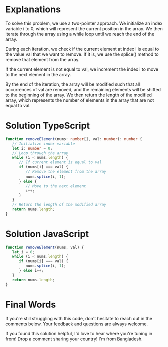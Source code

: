 # Explanations

To solve this problem, we use a two-pointer approach. We initialize an index variable i to 0, which will represent the current position in the array. We then iterate through the array using a while loop until we reach the end of the array.

During each iteration, we check if the current element at index i is equal to the value val that we want to remove. If it is, we use the splice() method to remove that element from the array.

If the current element is not equal to val, we increment the index i to move to the next element in the array.

By the end of the iteration, the array will be modified such that all occurrences of val are removed, and the remaining elements will be shifted to the beginning of the array. We then return the length of the modified array, which represents the number of elements in the array that are not equal to val.

# Solution TypeScript

```ts
function removeElement(nums: number[], val: number): number {
   // Initialize index variable
   let i: number = 0;
   // Loop through the array
   while (i < nums.length) {
      // If current element is equal to val
      if (nums[i] === val) {
         // Remove the element from the array
         nums.splice(i, 1);
      } else {
         // Move to the next element
         i++;
      }
   }
   // Return the length of the modified array
   return nums.length;
}
```

# Solution JavaScript

```js
function removeElement(nums, val) {
   let i = 0;
   while (i < nums.length) {
      if (nums[i] === val) {
         nums.splice(i, 1);
      } else i++;
   }
   return nums.length;
}
```

# Final Words

If you're still struggling with this code, don't hesitate to reach out in the comments below. Your feedback and questions are always welcome.

If you found this solution helpful, I'd love to hear where you're tuning in from! Drop a comment sharing your country! I'm from Bangladesh.
